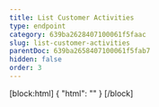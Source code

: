 ```yaml
---
title: List Customer Activities
type: endpoint
category: 639ba2628407100061f5faac
slug: list-customer-activities
parentDoc: 639ba2658407100061f5fab7
hidden: false
order: 3
---
```

[block:html]
{
  "html": "<style>\n.LanguagePicker-divider { \n  display: none; }\n  \n[title=\"Toggle library\"] { \n  display: none; }\n</style>"
}
[/block]